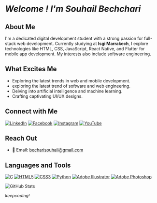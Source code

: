 # *Welcome ! I'm Souhail Bechchari*

## About Me
I'm a dedicated digital development student with a strong passion for full-stack web development. Currently studying at **Isgi Marrakech**, I explore technologies like HTML, CSS, JavaScript, React Native, and Flutter for mobile app development. My interests also include software engineering.

## What Excites Me
- Exploring the latest trends in web and mobile development.
- exploring the latest trend of software and web engineering.
- Delving into artificial intelligence and machine learning.
- Crafting captivating UI/UX designs.

## Connect with Me
[![LinkedIn](https://img.shields.io/badge/🌐%20LinkedIn-Souha%C3%AFl%20Bechchari-blue?style=for-the-badge&logo=linkedin)](https://www.linkedin.com/in/souha%C3%AFl-bechchari-284b91293/)
[![Facebook](https://img.shields.io/badge/📘%20Facebook-Sou%20Heyl-blue?style=for-the-badge&logo=facebook)](https://fb.com/souheyl)
[![Instagram](https://img.shields.io/badge/📸%20Instagram-itsss_souhail-blue?style=for-the-badge&logo=instagram)](https://instagram.com/itsss_souhail)
[![YouTube](https://img.shields.io/badge/🎥%20YouTube-Souhail%20Bechchari-red?style=for-the-badge&logo=youtube)](https://www.youtube.com/c/souhailbechchari)

## Reach Out
- 📧 Email: [becharisouhail@gmail.com](mailto:becharisouhail@gmail.com)



## Languages and Tools
[![C](https://img.shields.io/badge/💻%20C-00599C?style=for-the-badge&logo=c&logoColor=white)](https://en.wikipedia.org/wiki/C_(programming_language))
[![HTML5](https://img.shields.io/badge/🌐%20HTML5-E34F26?style=for-the-badge&logo=html5&logoColor=white)](https://developer.mozilla.org/en-US/docs/Web/Guide/HTML/HTML5)
[![CSS3](https://img.shields.io/badge/🎨%20CSS3-1572B6?style=for-the-badge&logo=css3&logoColor=white)](https://developer.mozilla.org/en-US/docs/Web/CSS)
[![Python](https://img.shields.io/badge/🐍%20Python-3776AB?style=for-the-badge&logo=python&logoColor=white)](https://www.python.org/)
[![Adobe Illustrator](https://img.shields.io/badge/✒️%20Illustrator-FF9A00?style=for-the-badge&logo=adobe-illustrator&logoColor=white)](https://www.adobe.com/products/illustrator.html)
[![Adobe Photoshop](https://img.shields.io/badge/📷%20Photoshop-31A8FF?style=for-the-badge&logo=adobe-photoshop&logoColor=white)](https://www.adobe.com/products/photoshop.html)


![GitHub Stats](https://github-readme-stats.vercel.app/api?username=SouhailBechchari&show_icons=true&hide=issues&theme=radical)

 *keepcoding!*

